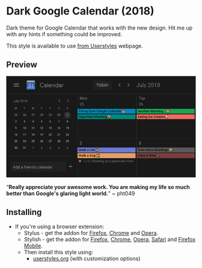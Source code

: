 # Dark Google Calendar (2018)

Dark theme for Google Calendar that works with the new design. Hit me up with any hints if something could be improved.

This style is available to use [from Userstyles](https://userstyles.org/styles/143026/dark-google-calendar-2018) webpage.

## Preview
![](./images/main_view.png)

“**Really appreciate your awesome work. You are making my life so much better than Google's glaring light world.**” ~ pht049

## Installing

* If you're using a browser extension:
  * Stylus - get the addon for [Firefox](https://addons.mozilla.org/en-US/firefox/addon/styl-us/), [Chrome](https://chrome.google.com/webstore/detail/stylus/clngdbkpkpeebahjckkjfobafhncgmne) and [Opera](https://addons.opera.com/en-gb/extensions/details/stylus/).
  * Stylish - get the addon for [Firefox](https://addons.mozilla.org/en-US/firefox/addon/2108/), [Chrome](https://chrome.google.com/extensions/detail/fjnbnpbmkenffdnngjfgmeleoegfcffe), [Opera](https://addons.opera.com/en/extensions/details/stylish/), [Safari](http://sobolev.us/stylish/) and [Firefox Mobile](https://addons.mozilla.org/en-US/firefox/addon/2108/). <br>
  * Then install this style using:
    * [userstyles.org](https://userstyles.org/styles/143026/dark-google-calendar-2018) (with customization options)
